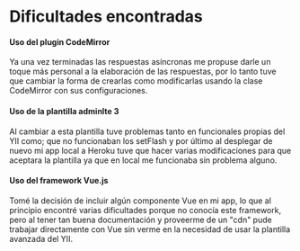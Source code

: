 # Dificultades encontradas

#### Uso del plugin CodeMirror
 
 Ya una vez terminadas las respuestas asíncronas me propuse darle un toque más personal a la elaboración de las
respuestas, por lo tanto tuve que cambiar la forma de crearlas como modificarlas usando la clase CodeMirror
con sus configuraciones.

#### Uso de la plantilla adminlte 3

 Al cambiar a esta plantilla tuve problemas tanto en funcionales propias del YII como; que no funcionaban los setFlash
y por último al desplegar de nuevo mi app local a Heroku tuve que hacer varias modificaciones para que aceptara la plantilla
ya que en local me funcionaba sin problema alguno.

#### Uso del framework Vue.js
 
 Tomé la decisión de incluir algún componente Vue en mi app, lo que al principio encontré varias dificultades porque no conocía
este framework, pero al tener tan buena documentación y proveerme de un "cdn" pude trabajar directamente con Vue sin verme en la
necesidad de usar la plantilla avanzada del YII.